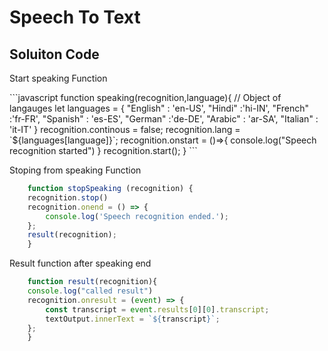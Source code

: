 <h1> Speech To Text </h1>

<h2> Soluiton Code </h3>

<p>Start speaking Function</p>
```javascript
    function speaking(recognition,language){
        // Object of langauges
        let languages = {
            "English" : 'en-US',
            "Hindi" :'hi-IN',
            "French" :'fr-FR',
            "Spanish" : 'es-ES',
            "German" :'de-DE',
            "Arabic" : 'ar-SA',
            "Italian" : 'it-IT'
        }
        recognition.continous = false;
        recognition.lang = `${languages[language]}`;
        recognition.onstart = ()=>{
            console.log("Speech recognition started")
        }
        recognition.start();
    }
```

<p>Stoping from speaking Function</p>

```javascript
    function stopSpeaking (recognition) {
    recognition.stop()
    recognition.onend = () => {
        console.log('Speech recognition ended.');
    };
    result(recognition); 
    }
```

<p>Result function after speaking end</p>

```javascript
    function result(recognition){
    console.log("called result")
    recognition.onresult = (event) => {
        const transcript = event.results[0][0].transcript;
        textOutput.innerText = `${transcript}`;
    };
    }
```